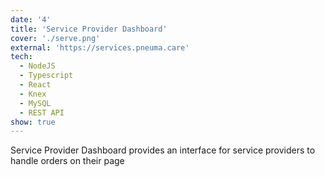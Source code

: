 ```yaml
---
date: '4'
title: 'Service Provider Dashboard'
cover: './serve.png'
external: 'https://services.pneuma.care'
tech:
  - NodeJS
  - Typescript
  - React
  - Knex
  - MySQL
  - REST API
show: true
---
```


Service Provider Dashboard provides an interface for service providers to handle orders on their page
